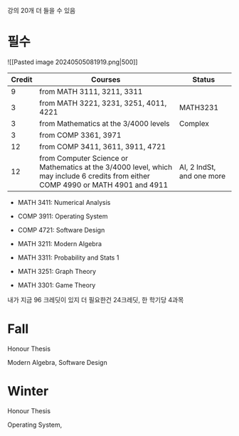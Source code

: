 강의 20개 더 들을 수 있음

# 필수
![[Pasted image 20240505081919.png|500]]

| Credit | Courses                                                                                                                           | Status                    |
| ------ | --------------------------------------------------------------------------------------------------------------------------------- | ------------------------- |
| 9      | from MATH 3111, 3211, 3311                                                                                                        |                           |
| 3      | from MATH 3221, 3231, 3251, 4011, 4221                                                                                            | MATH3231                  |
| 3      | from Mathematics at the 3/4000 levels                                                                                             | Complex                   |
| 3      | from COMP 3361, 3971                                                                                                              |                           |
| 12     | from COMP 3411, 3611, 3911, 4721                                                                                                  |                           |
| 12     | from Computer Science or Mathematics at the 3/4000 level, which may include 6 credits from either COMP 4990 or MATH 4901 and 4911 | AI, 2 IndSt, and one more |

- MATH 3411: Numerical Analysis
- COMP 3911: Operating System
- COMP 4721: Software Design
- MATH 3211: Modern Algebra
- MATH 3311: Probability and Stats 1

- MATH 3251: Graph Theory
- MATH 3301: Game Theory

내가 지금 96 크레딧이 있지 더 필요한건 24크레딧, 한 학기당 4과목

# Fall
Honour Thesis

Modern Algebra, 
Software Design


# Winter
Honour Thesis

Operating System, 

